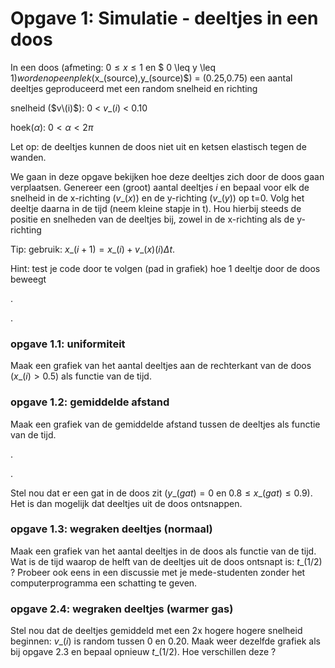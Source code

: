 # Opgave 1: Simulatie - deeltjes in een doos

In een doos (afmeting: $0 \leq x \leq 1$ en $ 0 \leq y \leq 1$) worden 
op een plek ($x_(source)$,$y\_(source)$) = (0.25,0.75) een aantal deeltjes 
geproduceerd met een random snelheid en richting

snelheid ($v\(i)$): 0 < $v\_(i)$ < 0.10

hoek($\alpha$):	$0 < \alpha < 2\pi$

Let op: de deeltjes kunnen de doos niet uit en ketsen elastisch tegen de wanden.

We gaan in deze opgave bekijken hoe deze deeltjes zich door de doos gaan verplaatsen. 
Genereer een (groot) aantal deeltjes $i$ en bepaal voor elk de snelheid in de x-richting 
($v\_(x)$) en de y-richting ($v\_(y)$) op t=0. Volg het deeltje daarna in de tijd (neem 
kleine stapje in t). Hou hierbij steeds de positie en snelheden van de deeltjes bij, 
zowel in de x-richting als de y-richting

Tip: gebruik: $x\_(i+1) = x\_(i) + v\_(x)(i)\Delta t$. 

Hint: test je code door te volgen (pad in grafiek) hoe 1 deeltje door de doos beweegt

.

.

### opgave 1.1: uniformiteit

Maak een grafiek van het aantal deeltjes aan de rechterkant van de doos ($x\_(i) > 0.5$) als functie van de tijd.

### opgave 1.2: gemiddelde afstand

Maak een grafiek van de gemiddelde afstand tussen de deeltjes als functie van de tijd.

.

. 

Stel nou dat er een gat in de doos zit ($y\_(gat) = 0$ en $0.8 \leq x\_(gat) \leq 0.9$). 
Het is dan mogelijk dat deeltjes uit de doos ontsnappen.

### opgave 1.3: wegraken deeltjes (normaal)

Maak een grafiek van het aantal deeltjes in de doos als functie van de tijd. Wat is de tijd 
waarop de helft van de deeltjes uit de doos ontsnapt is: $t\_(1/2)$ ? Probeer ook eens in 
een discussie met je mede-studenten zonder het computerprogramma een schatting te geven. 

### opgave 2.4: wegraken deeltjes (warmer gas)

Stel nou dat de deeltjes gemiddeld met een 2x hogere hogere snelheid beginnen: $v\_(i)$ is 
random tussen 0 en 0.20. Maak weer dezelfde grafiek als bij opgave 2.3 en bepaal opnieuw 
$t\_(1/2)$. Hoe verschillen deze ?

